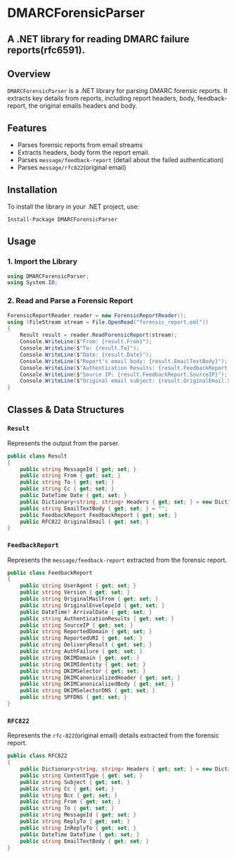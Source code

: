 # DMARCForensicParser
## A .NET library for reading DMARC failure reports(rfc6591).

## Overview
`DMARCForensicParser` is a .NET library for parsing DMARC forensic reports. It extracts key details from reports, including report headers, body, feedback-report, the original emails headers and body.

## Features
- Parses forensic reports from email streams
- Extracts headers, body form the report email.
- Parses `message/feedback-report` (detail about the failed authentication)
- Parses `message/rfc822`(original email)

## Installation

To install the library in your .NET project, use:
```sh
Install-Package DMARCForensicParser
```

## Usage

### 1. Import the Library
```csharp
using DMARCForensicParser;
using System.IO;
```

### 2. Read and Parse a Forensic Report
```csharp
ForensicReportReader reader = new ForensicReportReader();
using (FileStream stream = File.OpenRead("forensic_report.eml"))
{
    Result result = reader.ReadForensicReport(stream);
    Console.WriteLine($"From: {result.From}");
    Console.WriteLine($"To: {result.To}");
    Console.WriteLine($"Date: {result.Date}");
    Console.WriteLine($"Report's email body: {result.EmailTextBody}");
    Console.WriteLine($"Authentication Results: {result.FeedbackReport.AuthenticationResults}");
    Console.WriteLine($"Source IP: {result.FeedbackReport.SourceIP}");
    Console.WriteLine($"Original email subject: {result.OriginalEmail.Subject}");
}
```

## Classes & Data Structures

### `Result`
Represents the output from the parser.
```csharp
public class Result 
{
    public string MessageId { get; set; }
    public string From { get; set; }
    public string To { get; set; }
    public string Cc { get; set; }
    public DateTime Date { get; set; }
    public Dictionary<string, string> Headers { get; set; } = new Dictionary<string, string>();
    public string EmailTextBody { get; set; } = "";
    public FeedbackReport FeedbackReport { get; set; }
    public RFC822 OriginalEmail { get; set; }
}
```

### `FeedbackReport`
Represents the `message/feedback-report` extracted from the forensic report.
```csharp
public class FeedbackReport
{
    public string UserAgent { get; set; }
    public string Version { get; set; }
    public string OriginalMailFrom { get; set; }
    public string OriginalEnvelopeId { get; set; }
    public DateTime? ArrivalDate { get; set; }
    public string AuthenticationResults { get; set; }
    public string SourceIP { get; set; }
    public string ReportedDomain { get; set; }
    public string ReportedURI { get; set; }
    public string DeliveryResult { get; set; }
    public string AuthFailure { get; set; }
    public string DKIMDomain { get; set; }
    public string DKIMIdentity { get; set; }
    public string DKIMSelector { get; set; }
    public string DKIMCanonicalizedHeader { get; set; }
    public string DKIMCanonicalizedBody { get; set; }
    public string DKIMSelectorDNS { get; set; }
    public string SPFDNS { get; set; }
}
```

### `RFC822`
Represents the `rfc-822`(original email) details extracted from the forensic report.
```csharp
public class RFC822 
{
    public Dictionary<string, string> Headers { get; set; } = new Dictionary<string, string>();
    public string ContentType { get; set; }
    public string Subject { get; set; }
    public string Cc { get; set; }
    public string Bcc { get; set; }
    public string From { get; set; }
    public string To { get; set; }
    public string MessageId { get; set; }
    public string ReplyTo { get; set; }
    public string InReplyTo { get; set; }
    public DateTime DateTime { get; set; }
    public string EmailTextBody { get; set; }
}

